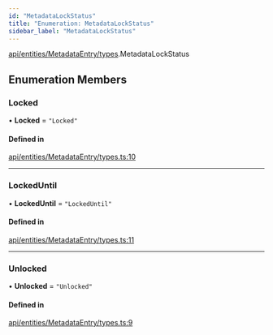 ```yaml
---
id: "MetadataLockStatus"
title: "Enumeration: MetadataLockStatus"
sidebar_label: "MetadataLockStatus"
---
```


[api/entities/MetadataEntry/types](../../../../../../modules/API/Entities/MetadataEntry/Types/Types.md).MetadataLockStatus

## Enumeration Members

### Locked

• **Locked** = ``"Locked"``

#### Defined in

[api/entities/MetadataEntry/types.ts:10](https://github.com/PolymeshAssociation/polymesh-sdk/blob/95e180d2/src/api/entities/MetadataEntry/types.ts#L10)

___

### LockedUntil

• **LockedUntil** = ``"LockedUntil"``

#### Defined in

[api/entities/MetadataEntry/types.ts:11](https://github.com/PolymeshAssociation/polymesh-sdk/blob/95e180d2/src/api/entities/MetadataEntry/types.ts#L11)

___

### Unlocked

• **Unlocked** = ``"Unlocked"``

#### Defined in

[api/entities/MetadataEntry/types.ts:9](https://github.com/PolymeshAssociation/polymesh-sdk/blob/95e180d2/src/api/entities/MetadataEntry/types.ts#L9)
